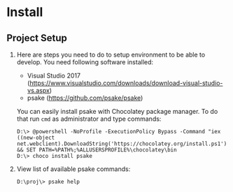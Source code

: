 Install
=======

Project Setup
-------------

1. Here are steps you need to do to setup environment to be able to develop. You need following software installed:

    - Visual Studio 2017 (https://www.visualstudio.com/downloads/download-visual-studio-vs.aspx)
    - psake (https://github.com/psake/psake)

    You can easily install psake with Chocolatey package manager. To do that run `cmd` as administrator and type commands:

    ```
    D:\> @powershell -NoProfile -ExecutionPolicy Bypass -Command "iex ((new-object net.webclient).DownloadString('https://chocolatey.org/install.ps1'))" && SET PATH=%PATH%;%ALLUSERSPROFILE%\chocolatey\bin
    D:\> choco install psake
    ```

2. View list of available psake commands:

    ```
    D:\proj\> psake help
    ```
